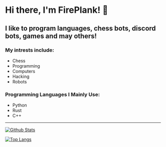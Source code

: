 # Hi there, I'm FirePlank! 👋

## I like to program languages, chess bots, discord bots, games and may others!

### My intrests include:
- Chess
- Programming
- Computers
- Hacking
- Robots

### Programming Languages I Mainly Use:
- Python
- Rust
- C++

---

[![Github Stats](https://github-readme-stats.vercel.app/api?username=FirePlank&show_icons=true&theme=slateorange&title_color=fc8f00&icon_color=fc8f00)](https://github.com/FirePlank/)

[![Top Langs](https://github-readme-stats.vercel.app/api/top-langs/?username=FirePlank&show_icons=true&theme=slateorange&layout=compact&langs_count=8)](https://github.com/FirePlank/)
